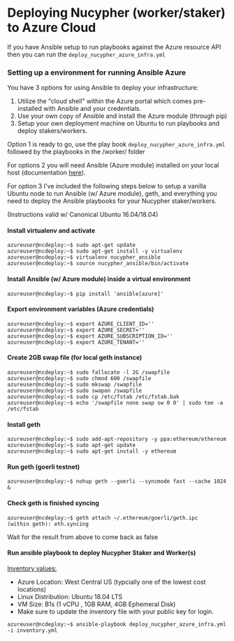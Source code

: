# Deploying Nucypher (worker/staker) to Azure Cloud


If you have Ansible setup to run playbooks against the Azure resource API then you can run the `deploy_nucypher_azure_infra.yml`


### Setting up a environment for running Ansible Azure

You have 3 options for using Ansible to deploy your infrastructure:

1. Utilize the "cloud shell" within the Azure portal which comes pre-installed with Ansible and your credentials.
2. Use your own copy of Ansible and install the Azure module (through pip)
3. Setup your own deployment machine on Ubuntu to run playbooks and deploy stakers/workers.

Option 1 is ready to go, use the play book `deploy_nucypher_azure_infra.yml` followed by the playbooks in the /worker/ folder

For options 2 you will need Ansible (Azure module) installed on your local host (documentation [here](https://docs.ansible.com/ansible/latest/scenario_guides/guide_azure.html)).

For option 3 I've included the following steps below to setup a vanilla Ubuntu node to run Ansible (w/ Azure module), geth, and everything you need to deploy the Ansible playbooks for your Nucypher staker/workers.

(Instructions valid w/ Canonical Ubuntu 16.04/18.04)


#### Install virtualenv and activate
```console
azureuser@ncdeploy:~$ sudo apt-get update
azureuser@ncdeploy:~$ sudo apt-get install -y virtualenv
azureuser@ncdeploy:~$ virtualenv nucypher_ansible
azureuser@ncdeploy:~$ source nucypher_ansible/bin/activate
```
#### Install Ansible (w/ Azure module) inside a virtual environment
```console
azureuser@ncdeploy:~$ pip install 'ansible[azure]'
```
#### Export environment variables (Azure credentials)
```console
azureuser@ncdeploy:~$ export AZURE_CLIENT_ID=''
azureuser@ncdeploy:~$ export AZURE_SECRET=''
azureuser@ncdeploy:~$ export AZURE_SUBSCRIPTION_ID=''
azureuser@ncdeploy:~$ export AZURE_TENANT=''
```
#### Create 2GB swap file (for local geth instance)
```console
azureuser@ncdeploy:~$ sudo fallocate -l 2G /swapfile
azureuser@ncdeploy:~$ sudo chmod 600 /swapfile
azureuser@ncdeploy:~$ sudo mkswap /swapfile
azureuser@ncdeploy:~$ sudo swapon /swapfile
azureuser@ncdeploy:~$ sudo cp /etc/fstab /etc/fstab.bak
azureuser@ncdeploy:~$ echo '/swapfile none swap sw 0 0' | sudo tee -a /etc/fstab
```
#### Install geth
```console
azureuser@ncdeploy:~$ sudo add-apt-repository -y ppa:ethereum/ethereum
azureuser@ncdeploy:~$ sudo apt-get update
azureuser@ncdeploy:~$ sudo apt-get install -y ethereum
```
#### Run geth (goerli testnet)
```console
azureuser@ncdeploy:~$ nohup geth --goerli --syncmode fast --cache 1024 &
```
#### Check geth is finished syncing
```console
azureuser@ncdeploy:~$ geth attach ~/.ethereum/goerli/geth.ipc
(within geth): eth.syncing
```
Wait for the result from above to come back as false

#### Run ansible playbook to deploy Nucypher Staker and Worker(s)

<ins>Inventory values:</ins>
* Azure Location: West Central US (typcially one of the lowest cost locations)
* Linux Distribution: Ubuntu 18.04 LTS
* VM Size: B1s (1 vCPU , 1GB RAM, 4GB Ephemeral Disk)
* Make sure to update the inventory file with your public key for login.

```console
azureuser@ncdeploy:~$ ansible-playbook deploy_nucypher_azure_infra.yml -i inventory.yml
```
